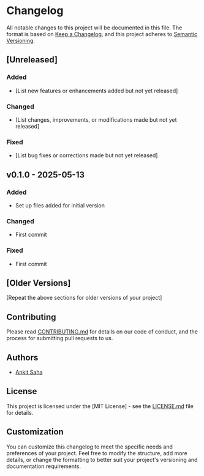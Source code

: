 
# Changelog

All notable changes to this project will be documented in this file. The format is based on [Keep a Changelog](https://keepachangelog.com/en/1.0.0/), and this project adheres to [Semantic Versioning](https://semver.org/spec/v2.0.0.html).

## [Unreleased]

### Added

- [List new features or enhancements added but not yet released]

### Changed

- [List changes, improvements, or modifications made but not yet released]

### Fixed

- [List bug fixes or corrections made but not yet released]

## v0.1.0 - 2025-05-13

### Added

- Set up files added for initial version

### Changed

- First commit

### Fixed

- First commit

## [Older Versions]

[Repeat the above sections for older versions of your project]

## Contributing

Please read [CONTRIBUTING.md](CONTRIBUTING.md) for details on our code of conduct, and the process for submitting pull requests to us.

## Authors

- [Ankit Saha](https://github.com/Ankit-saha-iiitbbsr)

## License

This project is licensed under the [MIT License] - see the [LICENSE.md](LICENSE.md) file for details.

## Customization

You can customize this changelog to meet the specific needs and preferences of your project. Feel free to modify the structure, add more details, or change the formatting to better suit your project's versioning and documentation requirements.

